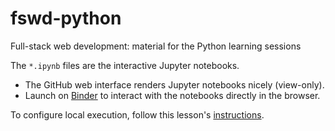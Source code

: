 # fswd-python

Full-stack web development: material for the Python learning sessions

The `*.ipynb` files are the interactive Jupyter notebooks.

+ The GitHub web interface renders Jupyter notebooks nicely (view-only).
+ Launch on [Binder](https://mybinder.org/v2/gh/hwrberlin/fswd-python/HEAD) to interact with the notebooks directly in the browser.

To configure local execution, follow this lesson's [instructions](https://hwrberlin.github.io/fswd/06-python.html#0-initial-installation-and-configuration-steps).